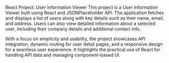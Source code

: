 React Project: User Information Viewer
This project is a User Information Viewer built using React and JSONPlaceholder API. The application fetches and displays a list of users along with key details such as their name, email, and address. Users can also view detailed information about a selected user, including their company details and additional contact info.

With a focus on simplicity and usability, the project showcases API integration, dynamic routing for user detail pages, and a responsive design for a seamless user experience. It highlights the practical use of React for handling API data and managing component-based UI.
